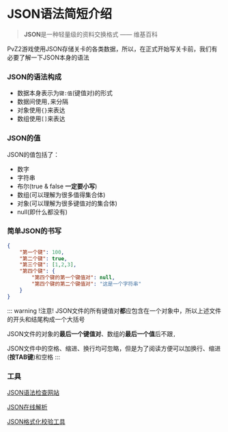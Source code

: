 # JSON语法简短介绍

> **JSON**是一种轻量级的资料交换格式 —— 维基百科

PvZ2游戏使用JSON存储关卡的各类数据，所以，在正式开始写关卡前，我们有必要了解一下JSON本身的语法

### JSON的语法构成
- 数据本身表示为`键:值`(键值对)的形式
- 数据间使用`,`来分隔
- 对象使用`{}`来表达
- 数组使用`[]`来表达

### JSON的值
JSON的值包括了：
- 数字
- 字符串
- 布尔(true & false **一定要小写**)
- 数组(可以理解为很多值得集合体)
- 对象(可以理解为很多键值对的集合体)
- null(即什么都没有)

### 简单JSON的书写
``` JSON
{
    "第一个键": 100,
    "第二个键": true,
    "第三个键": [1,2,3],
    "第四个键": {
        "第四个键的第一个键值对": null,
        "第四个键的第二个键值对": "这是一个字符串"
    }
}
```

::: warning !注意!
JSON文件的所有键值对**都**应包含在一个对象中，所以上述文件的开头和结尾构成一个大括号

JSON文件的对象的**最后一个键值对**、数组的**最后一个值**后不跟`,`

JSON文件中的空格、缩进、换行均可忽略，但是为了阅读方便可以加换行、缩进(**按TAB键**)和空格
:::

### 工具
[JSON语法检查网站](https://jsonlint.com/)

[JSON在线解析](https://www.json.cn/)

[JSON格式化校验工具](https://www.bejson.com/)